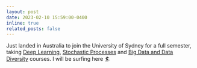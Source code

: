 ```yaml
---
layout: post
date: 2023-02-10 15:59:00-0400
inline: true
related_posts: false
---
```


Just landed in Australia to join the University of Sydney for a full semester, taking [Deep Learning](https://www.sydney.edu.au/units/COMP5329), [Stochastic Processes](https://www.sydney.edu.au/units/STAT3921) and [Big Data and Data Diversity](https://www.sydney.edu.au/units/DATA2901) courses. I will be surfing here 🏄